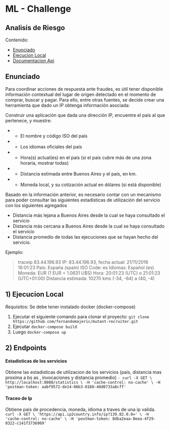 # ML - Challenge

## Analisis de Riesgo

Contenido:

- [Enunciado](#enunciado)
- [Ejecucion Local](#ejeucion-local)
- [Documentacion Api](#documentacion-api)

## Enunciado

Para coordinar acciones de respuesta ante fraudes, es útil tener disponible información
contextual del lugar de origen detectado en el momento de comprar, buscar y pagar. Para ello, entre otras fuentes, se decide crear una herramienta que dado un IP obtenga información asociada:

Construir una aplicación que dada una dirección IP, encuentre el país al que pertenece, y muestre:

- - El nombre y código ISO del país
- - Los idiomas oficiales del país
- - Hora(s) actual(es) en el país (si el país cubre más de una zona horaria, mostrar todas)
- - Distancia estimada entre Buenos Aires y el país, en km.
- - Moneda local, y su cotización actual en dólares (si está disponible)

Basado en la información anterior, es necesario contar con un mecanismo para poder consultar las siguientes
  estadísticas de utilización del servicio con los siguientes agregados
- Distancia más lejana a Buenos Aires desde la cual se haya consultado el servicio
- Distancia más cercana a Buenos Aires desde la cual se haya consultado el servicio
- Distancia promedio de todas las ejecuciones que se hayan hecho del servicio.

Ejemplo:

> traceip 83.44.196.93
IP: 83.44.196.93, fecha actual: 21/11/2016 16:01:23
País: España (spain)
ISO Code: es
Idiomas: Español (es)
Moneda: EUR (1 EUR = 1.0631 U$S)
Hora: 20:01:23 (UTC) o 21:01:23 (UTC+01:00)
Distancia estimada: 10270 kms (-34, -64) a (40, -4)


## 1) Ejecucion Local

*Requisitos:* Se debe tener instalado docker (docker-compose)

1. Ejecutar el siguiente comando para clonar el proyecto:
   `git clone https://github.com/fernandomajeric/mutant-recruiter.git`
2. Ejecutar `docker-compose build`
3. Luego `docker-compose up`

## 2) Endpoints

#### Estadisticas de los servicios

Obtiene las estadisticas de utilizacion de los servicios (pais, distancia mas proxima a bs as , invocaciones y distancia promedio)
`- curl -X GET \ http://localhost:8080/statistics \ -H 'cache-control: no-cache' \ -H 'postman-token: aabf9572-de14-06b3-0160-40d0733a8cff'`

#### Traceo de Ip
Obtiene pais de procedencia, moneda, idioma a traves de una ip valida.
`curl -X GET \ 'https://api.ip2country.info/ip?139.82.0.0=' \ -H 'cache-control: no-cache' \ -H 'postman-token: 8dba2eaa-8eea-4f29-0322-c141f3736969'`


